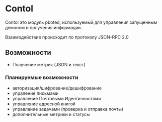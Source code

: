 # Contol

Contol это модуль pboted, используемый для управления запущенным демоном и получения информации.

Взаимодействие происходит по протоколу JSON-RPC 2.0

## Возможности

- Получение метрик (JSON и текст)

### Планируемые возможности

- авторизация/шифрование/дешифрование
- упраление письмами
- управление Почтовыми Идентичностями
- управление адресной книгой
- управление задачами (проверка и отправка почты)
- дополнительные метрики и статусы
